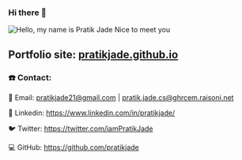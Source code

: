 ### Hi there 👋

![Hello, my name is Pratik Jade Nice to meet you](https://user-images.githubusercontent.com/76656961/235303614-0b823ef9-69fb-4e26-b6c2-9c6ee34370aa.png)

## Portfolio site: [pratikjade.github.io](https://pratikjade.github.io/)

### ☎️ Contact:

📧 Email: pratikjade21@gmail.com | pratik.jade.cs@ghrcem.raisoni.net

👔 Linkedin: https://www.linkedin.com/in/pratikjade/

🐦 Twitter: https://twitter.com/iamPratikJade

💻 GitHub: https://github.com/pratikjade
